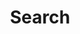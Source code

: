 ---
title: "Search" # in any language you want
layout: "search" # is necessary
# url: "/archive"
# description: "Description for Search"
summary: "search"
placeholder: "search"
---
